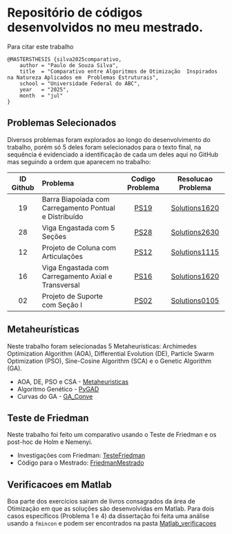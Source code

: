 # Repositório de códigos desenvolvidos no meu mestrado.
Para citar este trabalho
```bibliography
@MASTERSTHESIS {silva2025comparativo,
    author = "Paulo de Souza Silva",
    title  = "Comparativo entre Algoritmos de Otimização  Inspirados na Natureza Aplicados em  Problemas Estruturais",
    school = "Universidade Federal do ABC",
    year   = "2025",
    month  = "jul"
}
```

## Problemas Selecionados
Diversos problemas foram explorados ao longo do desenvolvimento do trabalho, porém só 5 deles foram selecionados para o texto final, na sequência é evidenciado a identificação de cada um deles aqui no GitHub mas seguindo a ordem que aparecem no trabalho:

ID Github | Problema | Codigo Problema | Resolucao Problema|
|:---:| :------- | :------:| :---------:|
| 19 | Barra Biapoiada com Carregamento Pontual e Distribuído | [PS19](https://github.com/Paulo-de-Souza/Codes_Mestrado/blob/main/problemas_selecionados/problema19.py) | [Solutions1620](https://github.com/Paulo-de-Souza/Codes_Mestrado/blob/main/solutions1620.ipynb)
| 28 | Viga Engastada com 5 Seções | [PS28](https://github.com/Paulo-de-Souza/Codes_Mestrado/blob/main/problemas_selecionados/problema28.py)| [Solutions2630](https://github.com/Paulo-de-Souza/Codes_Mestrado/blob/main/solutions2630.ipynb) 
| 12 | Projeto de Coluna com Articulações | [PS12](https://github.com/Paulo-de-Souza/Codes_Mestrado/blob/main/problemas_selecionados/problema12.py) | [Solutions1115](https://github.com/Paulo-de-Souza/Codes_Mestrado/blob/main/solutions1115.ipynb)
| 16 | Viga Engastada com Carregamento Axial e Transversal | [PS16](https://github.com/Paulo-de-Souza/Codes_Mestrado/blob/main/problemas_selecionados/problema16.py) | [Solutions1620](https://github.com/Paulo-de-Souza/Codes_Mestrado/blob/main/solutions1620.ipynb)
| 02 | Projeto de Suporte com Seção I  | [PS02](https://github.com/Paulo-de-Souza/Codes_Mestrado/blob/main/problemas_selecionados/problema2.py) | [Solutions0105](https://github.com/Paulo-de-Souza/Codes_Mestrado/blob/main/solutions0105.ipynb)

## Metaheurísticas
Neste trabalho foram selecionadas 5 Metaheurísticas: Archimedes Optimization Algorithm (AOA), Differential Evolution (DE), Particle Swarm Optimization (PSO), Sine-Cosine Algorithm (SCA) e o Genetic Algorithm (GA).
* AOA, DE, PSO e CSA - [Metaheuristicas](https://github.com/Paulo-de-Souza/Codes_Mestrado/blob/main/metaheuristicas.py)
* Algoritmo Genético - [PyGAD](https://github.com/Paulo-de-Souza/Codes_Mestrado/blob/main/pyGAD_Mestrado.ipynb)
* Curvas do GA - [GA_Conve](https://github.com/Paulo-de-Souza/Codes_Mestrado/tree/main/curvas_conve_GA)

## Teste de Friedman
Neste trabalho foi feito um comparativo usando o Teste de Friedman e os post-hoc de Holm e Nemenyi.
* Investigações com Friedman: [TesteFriedman](https://github.com/Paulo-de-Souza/Codes_Mestrado/blob/main/TesteFriedman.ipynb)
* Código para o Mestrado: [FriedmanMestrado](https://github.com/Paulo-de-Souza/Codes_Mestrado/blob/main/Friedman_Mestrado.ipynb)

## Verificacoes em Matlab
Boa parte dos exercícios sairam de livros consagrados da área de Otimização em que as soluções são desenvolvidas em Matlab. Para dois casos específicos (Problema 1 e 4) da dissertação foi feita uma análise usando a `fmincon` e podem ser encontrados na pasta [Matlab_verificacoes](https://github.com/Paulo-de-Souza/Codes_Mestrado/tree/main/Matlab_verificacoes)


